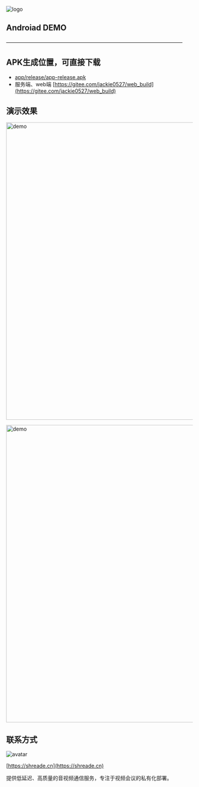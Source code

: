 ![logo](https://shreade.cn/image/logo.png)
## Androiad DEMO
——————————————————————————————————
##  APK生成位置，可直接下载

-  [app/release/app-release.apk](/app/release/#)
-  服务端、web端 [https://gitee.com/jackie0527/web_build](https://gitee.com/jackie0527/web_build)

##  演示效果
<p>
<img src="https://shreade.cn/image/p1.png" alt="demo" width="800" />
</p>
<p>
<img src="https://shreade.cn/image/p2.jpg" alt="demo" width="800" />
</p>


## 联系方式

<img src="https://shreade.cn/image/weixin200.jpg" alt="avatar" />

[https://shreade.cn](https://shreade.cn)

提供低延迟、高质量的音视频通信服务，专注于视频会议的私有化部署。
